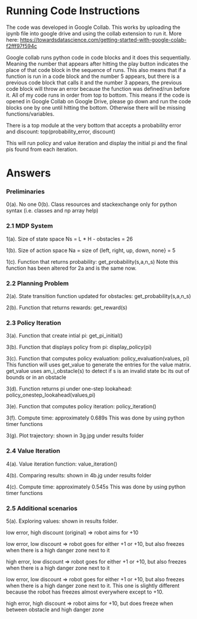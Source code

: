 # Running Code Instructions

The code was developed in Google Collab.  This works by uploading the ipynb file into google drive and using the collab extension to run it.  More here: https://towardsdatascience.com/getting-started-with-google-colab-f2fff97f594c 

Google collab runs python code in code blocks and it does this sequentially.  Meaning the number that appears after hitting the play button indicates the place of that code block in the sequence of runs.  This also means that if a function is run in a code block and the number 5 appears, but there is a previous code block that calls it and the number 3 appears, the previous code block will throw an error because the function was defined/run before it.  All of my code runs in order from top to bottom.  This means if the code is opened in Google Collab on Google Drive, please go down and run the code blocks one by one until hitting the bottom. Otherwise there will be missing functions/variables. 

There is a top module at the very bottom that accepts a probability error and discount: 
top(probability_error, discount)

This will run policy and value iteration and display the initial pi and the final pis found from each iteration. 

# Answers 

### Preliminaries 

0(a). No one 
0(b). Class resources and stackexchange only for python syntax (i.e. classes and np array help) 

### 2.1 MDP System 

1(a). Size of state space Ns = L * H - obstacles = 26

1(b). Size of action space Na = size of {left, right, up, down, none} = 5 

1(c). Function that returns probability: get_probability(s,a,n_s) 
      Note this function has been altered for 2a and is the same now.

### 2.2 Planning Problem 

2(a). State transition function updated for obstacles: get_probability(s,a,n_s) 

2(b). Function that returns rewards: get_reward(s)

### 2.3 Policy Iteration 

3(a).  Function that create intial pi: get_pi_initial()

3(b).  Function that displays policy from pi: display_policy(pi)

3(c).  Function that computes policy evaluation: policy_evaluation(values, pi)
       This function will uses get_value to generate the entries for the value matrix. 
       get_value uses am_i_obstacle(s) to detect if s is an invalid state bc its out of bounds or in an obstacle

3(d).  Function returns pi under one-step lookahead: policy_onestep_lookahead(values,pi)

3(e).  Function that computes policy iteration: policy_iteration() 

3(f).  Compute time: approximately 0.689s 
       This was done by using python timer functions

3(g).  Plot trajectory: shown in 3g.jpg under results folder  

### 2.4 Value Iteration 

4(a). Value iteration function: value_iteration()

4(b). Comparing results: shown in 4b.jg under results folder 

4(c). Compute time: approximately 0.545s
      This was done by using python timer functions

### 2.5 Additional scenarios 

5(a). Exploring values: shown in results folder.

low error, high discount (original) => robot aims for +10 

low error, low discount => robot goes for either +1 or +10, but also freezes when there is a high danger zone next to it 

high error, low discount => robot goes for either +1 or +10, but also freezes when there is a high danger zone next to it 

low error, low discount => robot goes for either +1 or +10, but also freezes when there is a high danger zone next to it. This one is slightly different because the robot has freezes almost everywhere except to +10.

high error, high discount => robot aims for +10, but does freeze when between obstacle and high danger zone 



  

